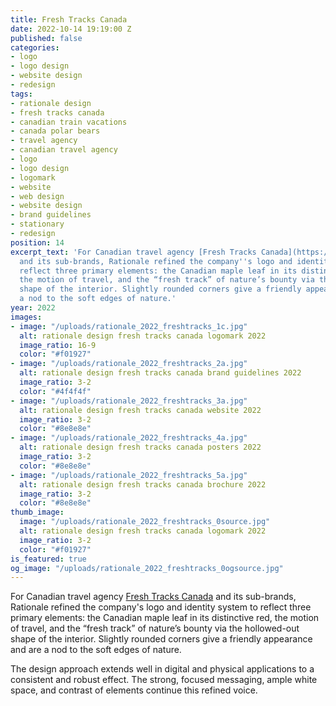 ```yaml
---
title: Fresh Tracks Canada
date: 2022-10-14 19:19:00 Z
published: false
categories:
- logo
- logo design
- website design
- redesign
tags:
- rationale design
- fresh tracks canada
- canadian train vacations
- canada polar bears
- travel agency
- canadian travel agency
- logo
- logo design
- logomark
- website
- web design
- website design
- brand guidelines
- stationary
- redesign
position: 14
excerpt_text: 'For Canadian travel agency [Fresh Tracks Canada](https://freshtrackscanada.com/)
  and its sub-brands, Rationale refined the company''s logo and identity system to
  reflect three primary elements: the Canadian maple leaf in its distinctive red,
  the motion of travel, and the “fresh track” of nature’s bounty via the hollowed-out
  shape of the interior. Slightly rounded corners give a friendly appearance and are
  a nod to the soft edges of nature.'
year: 2022
images:
- image: "/uploads/rationale_2022_freshtracks_1c.jpg"
  alt: rationale design fresh tracks canada logomark 2022
  image_ratio: 16-9
  color: "#f01927"
- image: "/uploads/rationale_2022_freshtracks_2a.jpg"
  alt: rationale design fresh tracks canada brand guidelines 2022
  image_ratio: 3-2
  color: "#4f4f4f"
- image: "/uploads/rationale_2022_freshtracks_3a.jpg"
  alt: rationale design fresh tracks canada website 2022
  image_ratio: 3-2
  color: "#8e8e8e"
- image: "/uploads/rationale_2022_freshtracks_4a.jpg"
  alt: rationale design fresh tracks canada posters 2022
  image_ratio: 3-2
  color: "#8e8e8e"
- image: "/uploads/rationale_2022_freshtracks_5a.jpg"
  alt: rationale design fresh tracks canada brochure 2022
  image_ratio: 3-2
  color: "#8e8e8e"
thumb_image:
  image: "/uploads/rationale_2022_freshtracks_0source.jpg"
  alt: rationale design fresh tracks canada logomark 2022
  image_ratio: 3-2
  color: "#f01927"
is_featured: true
og_image: "/uploads/rationale_2022_freshtracks_0ogsource.jpg"
---
```


For Canadian travel agency [Fresh Tracks Canada](https://freshtrackscanada.com/) and its sub-brands, Rationale refined the company's logo and identity system to reflect three primary elements: the Canadian maple leaf in its distinctive red, the motion of travel, and the “fresh track” of nature’s bounty via the hollowed-out shape of the interior. Slightly rounded corners give a friendly appearance and are a nod to the soft edges of nature.

The design approach extends well in digital and physical applications to a consistent and robust effect. The strong, focused messaging, ample white space, and contrast of elements continue this refined voice.